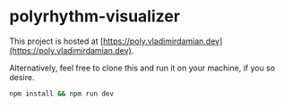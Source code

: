 # polyrhythm-visualizer

This project is hosted at [https://poly.vladimirdamian.dev](https://poly.vladimirdamian.dev).

Alternatively, feel free to clone this and run it on your machine, if you so desire.

```bash
npm install && npm run dev
```
